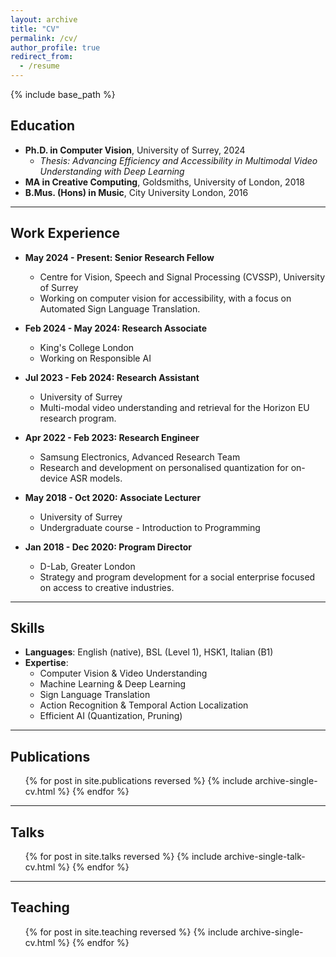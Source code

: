 ```yaml
---
layout: archive
title: "CV"
permalink: /cv/
author_profile: true
redirect_from:
  - /resume
---
```


{% include base_path %}

## Education
* **Ph.D. in Computer Vision**, University of Surrey, 2024
  * *Thesis: Advancing Efficiency and Accessibility in Multimodal Video Understanding with Deep Learning*
* **MA in Creative Computing**, Goldsmiths, University of London, 2018
* **B.Mus. (Hons) in  Music**, City University London, 2016

---

## Work Experience

* **May 2024 - Present: Senior Research Fellow**
  * Centre for Vision, Speech and Signal Processing (CVSSP), University of Surrey
  * Working on computer vision for accessibility, with a focus on Automated Sign Language Translation.

* **Feb 2024 - May 2024: Research Associate**
  * King's College London
  * Working on Responsible AI 

* **Jul 2023 - Feb 2024: Research Assistant**
  * University of Surrey
  * Multi-modal video understanding and retrieval for the Horizon EU research program.

* **Apr 2022 - Feb 2023: Research Engineer**
  * Samsung Electronics, Advanced Research Team
  * Research and development on personalised quantization for on-device ASR models.

* **May 2018 - Oct 2020: Associate Lecturer**
  * University of Surrey
  * Undergraduate course - Introduction to Programming

* **Jan 2018 - Dec 2020: Program Director**
  * D-Lab, Greater London
  * Strategy and program development for a social enterprise focused on access to creative industries.

---

## Skills

* **Languages**: English (native), BSL (Level 1), HSK1, Italian (B1)
* **Expertise**:
  * Computer Vision & Video Understanding
  * Machine Learning & Deep Learning
  * Sign Language Translation
  * Action Recognition & Temporal Action Localization
  * Efficient AI (Quantization, Pruning)

---

## Publications
<ul>{% for post in site.publications reversed %}
  {% include archive-single-cv.html %}
{% endfor %}</ul>

---
  
## Talks
<ul>{% for post in site.talks reversed %}
  {% include archive-single-talk-cv.html %}
{% endfor %}</ul>

---
  
## Teaching
<ul>{% for post in site.teaching reversed %}
  {% include archive-single-cv.html %}
{% endfor %}</ul>
